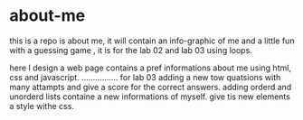 # about-me
this is a repo is about me, it will contain an info-graphic of me and a little fun with a guessing game  , it is for the lab 02 and lab 03 using loops.

here I design a web page contains a pref informations about me using html, css and javascript.
................
for lab 03 adding a new tow quatsions with many attampts and give a score for the correct answers.
adding orderd and unorderd lists containe a new informations of myself. give tis new elements a style withe css.